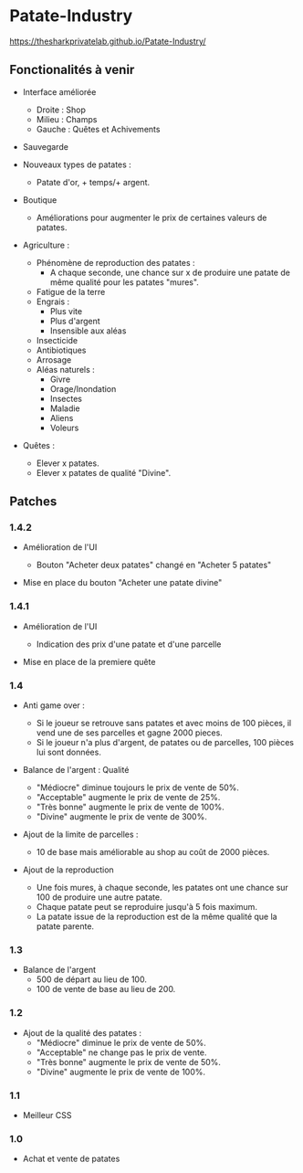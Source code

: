 # Patate-Industry

https://thesharkprivatelab.github.io/Patate-Industry/

## Fonctionalités à venir
- Interface améliorée
  - Droite : Shop
  - Milieu : Champs
  - Gauche : Quêtes et Achivements

- Sauvegarde

- Nouveaux types de patates :
  - Patate d'or, + temps/+ argent.

- Boutique
  - Améliorations pour augmenter le prix de certaines valeurs de patates.

- Agriculture :
  - Phénomène de reproduction des patates  :
    - A chaque seconde, une chance sur x de produire une patate de même qualité pour les patates "mures".
  - Fatigue de la terre
  - Engrais :
    - Plus vite
    - Plus d'argent
    - Insensible aux aléas
  - Insecticide
  - Antibiotiques
  - Arrosage
  - Aléas naturels :
    - Givre
    - Orage/Inondation
    - Insectes
    - Maladie
    - Aliens
    - Voleurs

- Quêtes :
  - Elever x patates.
  - Elever x patates de qualité "Divine".
  



## Patches

### 1.4.2

- Amélioration de l'UI
  - Bouton "Acheter deux patates" changé en "Acheter 5 patates"

- Mise en place du bouton "Acheter une patate divine"

### 1.4.1

- Amélioration de l'UI
  - Indication des prix d'une patate et d'une parcelle

- Mise en place de la premiere quête  

### 1.4

- Anti game over :
  - Si le joueur se retrouve sans patates et avec moins de 100 pièces, il vend une de ses parcelles et gagne 2000 pieces.
  - Si le joueur n'a plus d'argent, de patates ou de parcelles, 100 pièces lui sont données.

- Balance de l'argent : Qualité
  - "Médiocre" diminue toujours le prix de vente de 50%.
  - "Acceptable" augmente le prix de vente de 25%.
  - "Très bonne" augmente le prix de vente de 100%.
  - "Divine" augmente le prix de vente de 300%.

- Ajout de la limite de parcelles :
    - 10 de base mais améliorable au shop au coût de 2000 pièces.
    
- Ajout de la reproduction
    - Une fois mures, à chaque seconde, les patates ont une chance sur 100 de produire une autre patate.
    - Chaque patate peut se reproduire jusqu'à 5 fois maximum.
    - La patate issue de la reproduction est de la même qualité que la patate parente.

### 1.3

- Balance de l'argent
  - 500 de départ au lieu de 100.
  - 100 de vente de base au lieu de 200.

### 1.2

- Ajout de la qualité des patates :
  - "Médiocre" diminue le prix de vente de 50%.
  - "Acceptable" ne change pas le prix de vente.
  - "Très bonne" augmente le prix de vente de 50%.
  - "Divine" augmente le prix de vente de 100%.

### 1.1

- Meilleur CSS

### 1.0

- Achat et vente de patates
